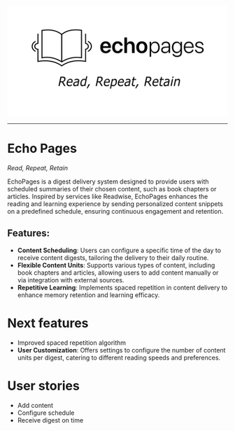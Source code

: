 <p align="center">
  <img src="https://github.com/pachovit/echopages/blob/main/.resources/EchoPages.png" width="800"/>
</p>

---

# Echo Pages

*Read, Repeat, Retain*

EchoPages is a digest delivery system designed to provide users with scheduled summaries of their chosen content, such as book chapters or articles. Inspired by services like Readwise, EchoPages enhances the reading and learning experience by sending personalized content snippets on a predefined schedule, ensuring continuous engagement and retention.

## Features:
* **Content Scheduling**: Users can configure a specific time of the day to receive content digests, tailoring the delivery to their daily routine.
* **Flexible Content Units**: Supports various types of content, including book chapters and articles, allowing users to add content manually or via integration with external sources.
* **Repetitive Learning**: Implements spaced repetition in content delivery to enhance memory retention and learning efficacy.

# Next features
* Improved spaced repetition algorithm
* **User Customization**: Offers settings to configure the number of content units per digest, catering to different reading speeds and preferences.


# User stories
* Add content
* Configure schedule
* Receive digest on time
